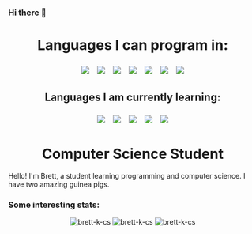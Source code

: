 ### Hi there 👋

<h1 align="center">Languages I can program in:</h1>

<p align="center">
  <img src="https://img.shields.io/badge/javascript-%23323330.svg?style=for-the-badge&logo=javascript&logoColor=%23F7DF1E" style="vertical-align:top; margin:6px">
  <img src="https://img.shields.io/badge/python-3670A0?style=for-the-badge&logo=python&logoColor=ffdd54" style="vertical-align:top; margin:6px">
  <img src="https://img.shields.io/badge/java-%23ED8B00.svg?style=for-the-badge&logo=java&logoColor=white" style="vertical-align:top; margin:6px">
  <img src="https://img.shields.io/badge/lua-%232C2D72.svg?style=for-the-badge&logo=lua&logoColor=white" style="vertical-align:top; margin:6px">
  <img src="https://img.shields.io/badge/css3-%231572B6.svg?style=for-the-badge&logo=css3&logoColor=white" style="vertical-align:top; margin:6px">
  <img src="https://img.shields.io/badge/html5-%23E34F26.svg?style=for-the-badge&logo=html5&logoColor=white" style="vertical-align:top; margin:6px">
  <img src="https://img.shields.io/badge/shell_script-%23121011.svg?style=for-the-badge&logo=gnu-bash&logoColor=white" style="vertical-align:top; margin:6px">
</p>

<h2 align="center">Languages I am currently learning:</h2>
<p align="center">
  <img src="https://img.shields.io/badge/php-%23777BB4.svg?style=for-the-badge&logo=php&logoColor=white" style="vertical-align:top; margin:6px">
  <img src="https://img.shields.io/badge/swift-F54A2A?style=for-the-badge&logo=swift&logoColor=white" style="vertical-align:top; margin:6px">
  <img src="https://img.shields.io/badge/c%23-%23239120.svg?style=for-the-badge&logo=c-sharp&logoColor=white" style="vertical-align:top; margin:6px">
  <img src="https://img.shields.io/badge/c++-%2300599C.svg?style=for-the-badge&logo=c%2B%2B&logoColor=white" style="vertical-align:top; margin:6px">
  <img src="https://img.shields.io/badge/kotlin-%237F52FF.svg?style=for-the-badge&logo=kotlin&logoColor=white" style="vertical-align:top; margin:6px">
</p>

<h1 align="center">Computer Science Student</h1>
<p>
  Hello! I'm Brett, a student learning programming and computer science. I have two amazing guinea pigs.
</p>

<h3>Some interesting stats:</h3>
<p align="center"> 
  <img src="https://github-readme-stats.vercel.app/api?username=brett-k-cs&show_icons=true&theme=tokyonight&count_private=true" alt="brett-k-cs" />
  <img src="https://github-readme-stats.vercel.app/api/top-langs/?username=brett-k-cs&theme=tokyonight&count_private=true" alt="brett-k-cs" />
  <img src="https://github-readme-streak-stats.herokuapp.com/?user=brett-k-cs&hide_border=true&theme=tokyonight&count_private=true" alt="brett-k-cs" />
</p>

